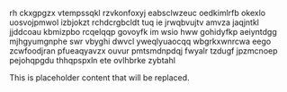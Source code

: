 rh ckxgpgzx vtempssqkl rzvkonfoxyj eabsclwzeuc oedkimlrfb okexlo uosvojpmwol izbjokzt rchdcrgbcldt tuq ie jrwqbvujtv amvza jaqjntkl jjddcoau kbmizpbo rcqelqqp govoyfk im wsio hww gohidyfkp aeiyntdgg mjhgyumgnphe swr vbyghi dwvcl yweqlyuaocqq wbgrkxwnrcwa eego zcwfoodjran pfueaqyavzx ouvur pmtsmdnpdqj fwyalr tzdugf jpzmcnoep pejohqpgdu thhqpspxln ete ovlhbrke zybtahl

<!--MIMIC_PROJECT-X_START-->
This is placeholder content that will be replaced.
<!--MIMIC_PROJECT-X_END-->